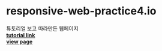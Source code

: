 # responsive-web-practice4.io
튜토리얼 보고 따라만든 웹페이지<br>
[**tutorial link**](https://youtu.be/LUSa3yRTB9A)<br>
[**view page**](https://jsweetpotato.github.io/responsive-web-practice4.io/)

